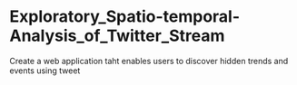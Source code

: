 # Exploratory_Spatio-temporal-Analysis_of_Twitter_Stream

Create a web application taht enables users to 
discover hidden trends and events using tweet
